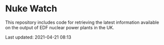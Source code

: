# Nuke Watch

This repository includes code for retrieving the latest information available on the output of EDF nuclear power plants in the UK.

Last updated: 2021-04-21 08:13